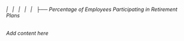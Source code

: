 ###### |   |   |   |   |   ├── Percentage of Employees Participating in Retirement Plans

*Add content here*